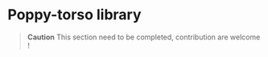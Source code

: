 # Poppy-torso library

<!-- TODO -->

> **Caution** This section need to be completed, contribution are welcome !